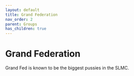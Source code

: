 ```yaml
---
layout: default
title: Grand Federation
nav_order: 2
parent: Groups
has_children: true
---
```

# Grand Federation

Grand Fed is known to be the biggest pussies in the SLMC.
